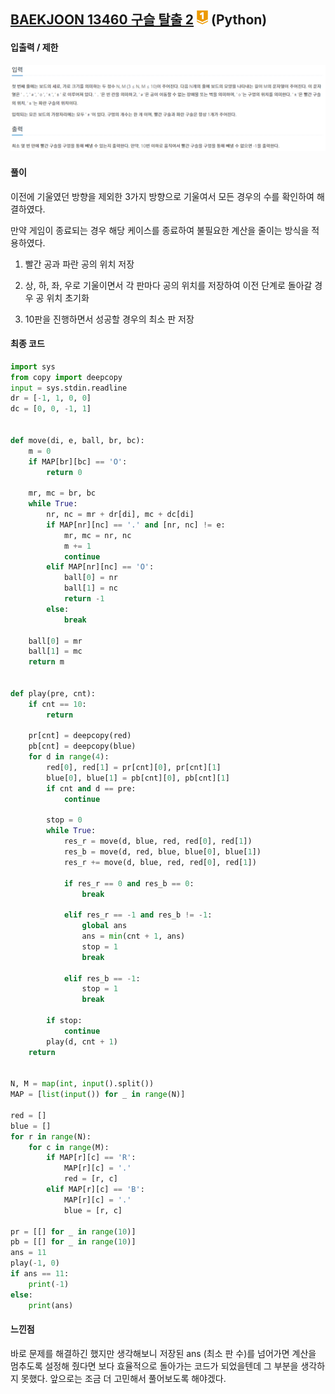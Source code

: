 ## [BAEKJOON 13460 구슬 탈출 2](https://www.acmicpc.net/problem/13460) ![g1](readme.assets/g1.png)  (Python)

#### 입출력 / 제한

![입출력.PNG](readme.assets/입출력.PNG)

#### 풀이

이전에 기울였던 방향을 제외한 3가지 방향으로 기울여서 모든 경우의 수를 확인하여 해결하였다.

만약 게임이 종료되는 경우 해당 케이스를 종료하여 불필요한 계산을 줄이는 방식을 적용하였다.

1. 빨간 공과 파란 공의 위치 저장

2. 상, 하, 좌, 우로 기울이면서 각 판마다 공의 위치를 저장하여 이전 단계로 돌아갈 경우 공 위치 초기화

3. 10판을 진행하면서 성공할 경우의 최소 판 저장

#### 최종 코드

```python
import sys
from copy import deepcopy
input = sys.stdin.readline
dr = [-1, 1, 0, 0]
dc = [0, 0, -1, 1]


def move(di, e, ball, br, bc):
    m = 0
    if MAP[br][bc] == 'O':
        return 0

    mr, mc = br, bc
    while True:
        nr, nc = mr + dr[di], mc + dc[di]
        if MAP[nr][nc] == '.' and [nr, nc] != e:
            mr, mc = nr, nc
            m += 1
            continue
        elif MAP[nr][nc] == 'O':
            ball[0] = nr
            ball[1] = nc
            return -1
        else:
            break

    ball[0] = mr
    ball[1] = mc
    return m


def play(pre, cnt):
    if cnt == 10:
        return

    pr[cnt] = deepcopy(red)
    pb[cnt] = deepcopy(blue)
    for d in range(4):
        red[0], red[1] = pr[cnt][0], pr[cnt][1]
        blue[0], blue[1] = pb[cnt][0], pb[cnt][1]
        if cnt and d == pre:
            continue

        stop = 0
        while True:
            res_r = move(d, blue, red, red[0], red[1])
            res_b = move(d, red, blue, blue[0], blue[1])
            res_r += move(d, blue, red, red[0], red[1])

            if res_r == 0 and res_b == 0:
                break

            elif res_r == -1 and res_b != -1:
                global ans
                ans = min(cnt + 1, ans)
                stop = 1
                break

            elif res_b == -1:
                stop = 1
                break

        if stop:
            continue
        play(d, cnt + 1)
    return


N, M = map(int, input().split())
MAP = [list(input()) for _ in range(N)]

red = []
blue = []
for r in range(N):
    for c in range(M):
        if MAP[r][c] == 'R':
            MAP[r][c] = '.'
            red = [r, c]
        elif MAP[r][c] == 'B':
            MAP[r][c] = '.'
            blue = [r, c]

pr = [[] for _ in range(10)]
pb = [[] for _ in range(10)]
ans = 11
play(-1, 0)
if ans == 11:
    print(-1)
else:
    print(ans)
```

#### 느낀점

바로 문제를 해결하긴 했지만 생각해보니 저장된 ans (최소 판 수)를 넘어가면 계산을 멈추도록 설정해 줬다면 보다 효율적으로 돌아가는 코드가 되었을텐데 그 부분을 생각하지 못했다. 앞으로는 조금 더 고민해서 풀어보도록 해야겠다.
